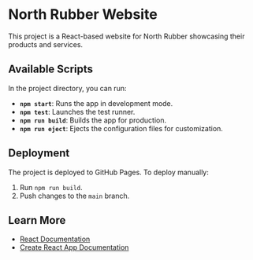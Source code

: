 # North Rubber Website

This project is a React-based website for  North Rubber showcasing their products and services.

## Available Scripts

In the project directory, you can run:

- **`npm start`**: Runs the app in development mode.
- **`npm test`**: Launches the test runner.
- **`npm run build`**: Builds the app for production.
- **`npm run eject`**: Ejects the configuration files for customization.

## Deployment

The project is deployed to GitHub Pages. To deploy manually:

1. Run `npm run build`.
2. Push changes to the `main` branch.

## Learn More

- [React Documentation](https://reactjs.org/)
- [Create React App Documentation](https://create-react-app.dev/docs/getting-started/)

